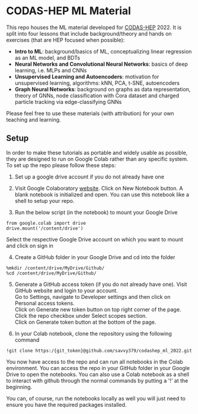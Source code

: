 # CODAS-HEP ML Material 
This repo houses the ML material developed for [CODAS-HEP](https://codas-hep.org/) 2022. It is split into four lessons that include background/theory and hands on exercises (that are HEP focused when possible): 
- **Intro to ML**: background/basics of ML, conceptualizing linear regression as an ML model, and BDTs
- **Neural Networks and Convolutional Neural Networks**: basics of deep learning, i.e. MLPs and CNNs
- **Unsupervised Learning and Autoencoders**: motivation for unsupervised learning, algorithms: kNN, PCA, t-SNE, autoencoders
- **Graph Neural Networks**: background on graphs as data representation, theory of GNNs, node classification with Cora dataset and charged particle tracking via edge-classifying GNNs

Please feel free to use these materials (with attribution) for your own teaching and learning. 

## Setup 
In order to make these tutorials as portable and widely usable as possible, they are designed to run on Google Colab rather than any specific system. To set up the repo please follow these steps: 

1. Set up a google drive account if you do not already have one 

2. Visit Google Colaboratory [website](https://colab.research.google.com/). Click on New Notebook button. A blank notebook is initialized and open. You can use this notebook like a shell to setup your repo. 

3. Run the below script (in the notebook) to mount your Google Drive
```
from google.colab import drive
drive.mount('/content/drive')
```
Select the respective Google Drive account on which you want to mount and click on sign in

4. Create a GitHub folder in your Google Drive and cd into the folder 
```
%mkdir /content/drive/MyDrive/Github/
%cd /content/drive/MyDrive/Github/
```

5. Generate a GitHub access token (if you do not already have one). 
Visit GitHub website and login to your account.  
Go to Settings, navigate to Developer settings and then click on Personal access tokens.   
Click on Generate new token button on top right corner of the page.  
Click the repo checkbox under Select scopes section.   
Click on Generate token button at the bottom of the page. 

6. In your Colab notebook, clone the repository using the following command
```
!git clone https:/{git_token}@github.com/savvy379/codashep_ml_2022.git
```

You now have access to the repo and can run all notebooks in the Colab environment. You can access the repo in your GitHub folder in your Google Drive to open the notebooks. You can also use a Colab notebook as a shell to interact with github through the normal commands by putting a '!' at the beginning.

You can, of course, run the notebooks locally as well you will just need to ensure you have the required packages installed. 
